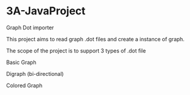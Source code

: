 # 3A-JavaProject
Graph Dot importer

This project aims to read graph .dot files and create a instance of graph.

The scope of the project is to support 3 types of .dot file

Basic Graph

Digraph (bi-directional)

Colored Graph
